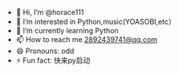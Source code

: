 - 👋 Hi, I’m @horace111
- 👀 I’m interested in Python,music(YOASOBI,etc）
- 🌱 I’m currently learning Python
- 📫 How to reach me 2892439741@qq.com
- 😄 Pronouns: odd
- ⚡ Fun fact: 快来py启动

<!---
horace111/horace111 is a ✨ special ✨ repository because its `README.md` (this file) appears on your GitHub profile.
You can click the Preview link to take a look at your changes.
--->
